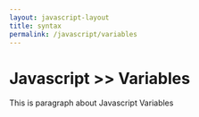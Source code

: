 ```yaml
---
layout: javascript-layout
title: syntax
permalink: /javascript/variables
---
```



# Javascript >> Variables
This is paragraph about Javascript Variables